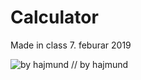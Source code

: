 # Calculator

Made in class 7. feburar 2019

![by hajmund](https://i.imgflip.com/2t2e0m.jpg)
// by hajmund
